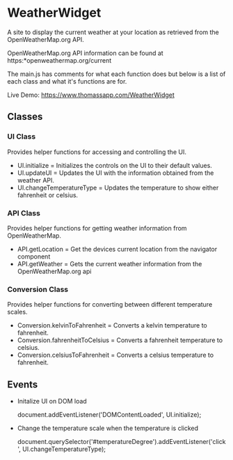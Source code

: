 # WeatherWidget
A site to display the current weather at your location as retrieved from the OpenWeatherMap.org API.

OpenWeatherMap.org API information can be found at https:*openweathermap.org/current

The main.js has comments for what each function does but below is a list of each class and what it's functions are for.

Live Demo: https://www.thomassapp.com/WeatherWidget

## Classes

### UI Class

Provides helper functions for accessing and controlling the UI.

* UI.initialize = Initializes the controls on the UI to their default values.
* UI.updateUI = Updates the UI with the information obtained from the weather API.
* UI.changeTemperatureType = Updates the temperature to show either fahrenheit or celsius.

### API Class

Provides helper functions for getting weather information from OpenWeatherMap.

* API.getLocation = Get the devices current location from the navigator component
* API.getWeather = Gets the current weather information from the OpenWeatherMap.org api

### Conversion Class

Provides helper functions for converting between different temperature scales.

* Conversion.kelvinToFahrenheit = Converts a kelvin temperature to fahrenheit.
* Conversion.fahrenheitToCelsius = Converts a fahrenheit temperature to celsius.
* Conversion.celsiusToFahrenheit = Converts a celsius temperature to fahrenheit.

## Events

* Initalize UI on DOM load

    document.addEventListener('DOMContentLoaded', UI.initialize);

* Change the temperature scale when the temperature is clicked

    document.querySelector('#temperatureDegree').addEventListener('click', UI.changeTemperatureType);
